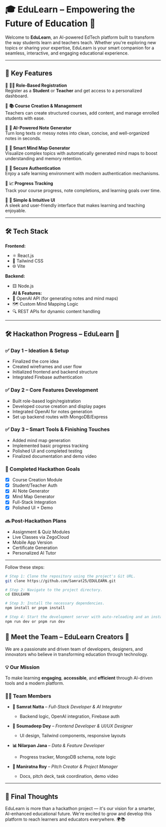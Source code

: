 # 🎓 EduLearn – Empowering the Future of Education 🚀

Welcome to **EduLearn**, an AI-powered EdTech platform built to transform the way students learn and teachers teach. Whether you're exploring new topics or sharing your expertise, EduLearn is your smart companion for a seamless, interactive, and engaging educational experience.

---

## 🌟 Key Features

🔹 **👨‍🏫 Role-Based Registration**  
Register as a **Student** or **Teacher** and get access to a personalized dashboard.

🔹 **📚 Course Creation & Management**  
Teachers can create structured courses, add content, and manage enrolled students with ease.

🔹 **📝 AI-Powered Note Generator**  
Turn long texts or messy notes into clean, concise, and well-organized notes in seconds.

🔹 **🧠 Smart Mind Map Generator**  
Visualize complex topics with automatically generated mind maps to boost understanding and memory retention.

🔹 **🔐 Secure Authentication**  
Enjoy a safe learning environment with modern authentication mechanisms.

🔹 **📈 Progress Tracking**  
Track your course progress, note completions, and learning goals over time.

🔹 **🎯 Simple & Intuitive UI**  
A sleek and user-friendly interface that makes learning and teaching enjoyable.

---

## 🛠 Tech Stack

**Frontend:**  
- ⚛️ React.js  
- 💨 Tailwind CSS  
- 🌐 Vite

**Backend:**  
- 🟨 Node.js  
**AI & Features:**  
- 🧠 OpenAI API (for generating notes and mind maps)  
- 🗺 Custom Mind Mapping Logic
- 🔍 REST APIs for dynamic content handling

---

## 🛠 Hackathon Progress – EduLearn 🚀

### ✅ Day 1 – Ideation & Setup
- Finalized the core idea
- Created wireframes and user flow
- Initialized frontend and backend structure
- Integrated Firebase authentication

### ✅ Day 2 – Core Features Development
- Built role-based login/registration
- Developed course creation and display pages
- Integrated OpenAI for notes generation
- Set up backend routes with MongoDB/Express

### ✅ Day 3 – Smart Tools & Finishing Touches
- Added mind map generation
- Implemented basic progress tracking
- Polished UI and completed testing
- Finalized documentation and demo video

### 🌟 Completed Hackathon Goals
- [x] Course Creation Module  
- [x] Student/Teacher Auth  
- [x] AI Note Generator  
- [x] Mind Map Generator  
- [x] Full-Stack Integration  
- [x] Polished UI + Demo

### 🔜 Post-Hackathon Plans
- Assignment & Quiz Modules  
- Live Classes via ZegoCloud  
- Mobile App Version  
- Certificate Generation  
- Personalized AI Tutor

---
Follow these steps:

```sh
# Step 1: Clone the repository using the project's Git URL.
git clone https://github.com/Samrat25/EDULEARN.git

# Step 2: Navigate to the project directory.
cd EDULEARN

# Step 3: Install the necessary dependencies.
npm install or pnpm install

# Step 4: Start the development server with auto-reloading and an instant preview.
npm run dev or pnpm run dev
```

## 👥 Meet the Team – EduLearn Creators 🚀

We are a passionate and driven team of developers, designers, and innovators who believe in transforming education through technology.

### 💡 Our Mission
To make learning **engaging**, **accessible**, and **efficient** through AI-driven tools and a modern platform.

### 👨‍💻 Team Members

- **🧠 Samrat Natta** – *Full-Stack Developer & AI Integrator*  
  - Backend logic, OpenAI integration, Firebase auth

- **🎨 Soumadeep Dey** – *Frontend Developer & UI/UX Designer*  
  - UI design, Tailwind components, responsive layouts

- **📊 Nilarpan Jana** – *Data & Feature Developer*  
  - Progress tracker, MongoDB schema, note logic

- **🎤 Maniratna Roy** – *Pitch Creator & Project Manager*  
  - Docs, pitch deck, task coordination, demo video

---

## 💬 Final Thoughts
EduLearn is more than a hackathon project — it's our vision for a smarter, AI-enhanced educational future. We're excited to grow and develop this platform to reach learners and educators everywhere. 🌍📚





